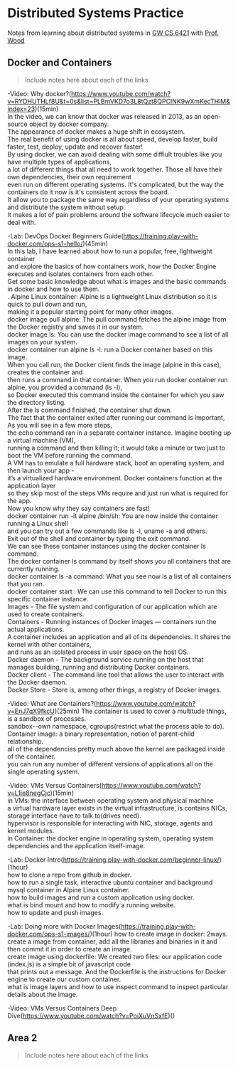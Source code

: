 # Distributed Systems Practice
Notes from learning about distributed systems in [GW CS 6421](https://gwdistsys18.github.io/) with [Prof. Wood](https://faculty.cs.gwu.edu/timwood/)

## Docker and Containers
> Include notes here about each of the links

-Video: Why docker?(https://www.youtube.com/watch?v=RYDHUTHLf8U&t=0s&list=PLBmVKD7o3L8tQzt8QPCINK9wXmKecTHlM&index=23)(15min)  
In the video, we can know that docker was released in 2013, as an open-source object by docker company.  
The appearance of docker makes a huge shift in ecosystem.  
The real benefit of using docker is all about speed, develop faster, build faster, test, deploy, update and recover faster!  
By using docker, we can avoid dealing with some diffiult troubles like you have multiple types of applications,   
a lot of different things that all need to work together. Those all have their own dependencies, their own requirement  
even run on different operating systems. It's complicated, but the way the containers do it now is it's consistent across the board.  
It allow you to package the same way regardless of your operating systems and distribute the system without setup.  
It makes a lot of pain problems around the software lifecycle much easier to deal with.  

-Lab: DevOps Docker Beginners Guide(https://training.play-with-docker.com/ops-s1-hello/)(45min)  
In this lab, I have learned about how to run a popular, free, lightweight container   
and explore the basics of how containers work, how the Docker Engine executes and isolates containers from each other.  
Get some basic knowledge about what is images and the basic commands in docker and how to use them.  
. Alpine Linux container: Alpine is a lightweight Linux distribution so it is quick to pull down and run,   
  making it a popular starting point for many other images.  
  docker image pull alpine: The pull command fetches the alpine image from the Docker registry and saves it in our system.   
  docker image ls: You can use the docker image command to see a list of all images on your system.  
  docker container run alpine ls -l: run a Docker container based on this image.  
    When you call run, the Docker client finds the image (alpine in this case), creates the container and   
    then runs a command in that container. When you run docker container run alpine, you provided a command (ls -l),  
    so Docker executed this command inside the container for which you saw the directory listing.   
    After the ls command finished, the container shut down.  
The fact that the container exited after running our command is important, As you will see in a few more steps,   
the echo command ran in a separate container instance. Imagine booting up a virtual machine (VM),   
running a command and then killing it; it would take a minute or two just to boot the VM before running the command.  
A VM has to emulate a full hardware stack, boot an operating system, and then launch your app -   
it’s a virtualized hardware environment. Docker containers function at the application layer   
so they skip most of the steps VMs require and just run what is required for the app.   
Now you know why they say containers are fast!  
  docker container run -it alpine /bin/sh: You are now inside the container running a Linux shell   
  and you can try out a few commands like ls -l, uname -a and others.   
  Exit out of the shell and container by typing the exit command.  
  We can see these container instances using the docker container ls command.   
  The docker container ls command by itself shows you all containers that are currently running.  
  docker container ls -a command: What you see now is a list of all containers that you ran.  
  docker container start <container ID>: We can use this command to tell Docker to run this specific container instance.  
Images - The file system and configuration of our application which are used to create containers.  
Containers - Running instances of Docker images — containers run the actual applications.   
A container includes an application and all of its dependencies. It shares the kernel with other containers,  
and runs as an isolated process in user space on the host OS.  
Docker daemon - The background service running on the host that manages building, running and distributing Docker containers.  
Docker client - The command line tool that allows the user to interact with the Docker daemon.  
Docker Store - Store is, among other things, a registry of Docker images.    
  
-Video: What are Containers?(https://www.youtube.com/watch?v=EnJ7qX9fkcU)(25min)
The container is used to cover a multitude things, is a sandbox of processes.  
sandbox--own namespace, cgroups(restrict what the process able to do).  
Container image: a binary representation, notion of parent-child relationship.  
all of the dependencies pretty much above the kernel are packaged inside of the container.  
you can run any number of different versions of applications all on the single operating system.  

-Video: VMs Versus Containers(https://www.youtube.com/watch?v=L1ie8negCjc)(15min)  
in VMs: the interface between operating system and physical machine   
a virtual hardware layer exists in the virtual infrastructure, is contains NICs, storage interface have to talk to(drives need).  
hypervisor is responsible for interacting with NIC, storage, agents and kernel modules.  
in Container: the docker engine in operating system, operating system dependencies and the application itself-image.  

-Lab: Docker Intro(https://training.play-with-docker.com/beginner-linux/)(1hour)  
how to clone a repo from github in docker.  
how to run a single task, interactive ubuntu container and background mysql container in Alpine Linux container.  
how to build images and run a custom application using docker.  
what is bind mount and how to modify a running website.  
how to update and push images.  

-Lab: Doing more with Docker Images(https://training.play-with-docker.com/ops-s1-images/)(1hour)
how to create image in docker: 2ways.
create a image from container, add all the libraries and binaries in it and then commit it in order to create an image.  
create image using dockerfile: We created two files: our application code (index.js) is a simple bit of javascript code  
that prints out a message. And the Dockerfile is the instructions for Docker engine to create our custom container.  
what is image layers and how to use inspect command to inspect particular details about the image.  

-Video: VMs Versus Containers Deep Dive(https://www.youtube.com/watch?v=PoiXuVnSxfE)()  


## Area 2
> Include notes here about each of the links
